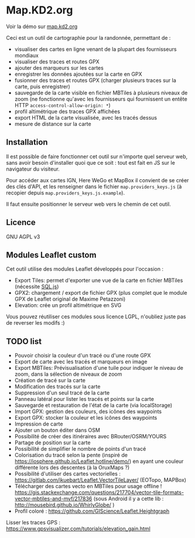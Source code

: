 # Map.KD2.org

Voir la démo sur [map.kd2.org](https://map.kd2.org/)

Ceci est un outil de cartographie pour la randonnée, permettant de :

* visualiser des cartes en ligne venant de la plupart des fournisseurs mondiaux
* visualiser des traces et routes GPX
* ajouter des marqueurs sur les cartes
* enregistrer les données ajoutées sur la carte en GPX
* fusionner des traces et routes GPX (charger plusieurs traces sur la carte, puis enregistrer)
* sauvegarde de la carte visible en fichier MBTiles à plusieurs niveaux de zoom (ne fonctionne qu'avec les fournisseurs qui fournissent un entête HTTP `access-control-allow-origin: *`)
* profil altimétrique des traces GPX affichées
* export HTML de la carte visualisée, avec les tracés dessus
* mesure de distance sur la carte

## Installation

Il est possible de faire fonctionner cet outil sur n'importe quel serveur web, sans avoir besoin d'installer quoi que ce soit : tout est fait en JS sur le navigateur du visiteur.

Pour accéder aux cartes IGN, Here WeGo et MapBox il convient de se créer des clés d'API, et les renseigner dans le fichier `map.providers_keys.js` (à recopier depuis `map.providers_keys.js.example`).

Il faut ensuite positionner le serveur web vers le chemin de cet outil.

## Licence

GNU AGPL v3

## Modules Leaflet custom

Cet outil utilise des modules Leaflet développés pour l'occasion :

* Export Tiles: permet d'exporter une vue de la carte en fichier MBTiles (nécessite [SQL.js](https://github.com/sql-js/sql.js/))
* GPX2: chargement / export de fichier GPX (plus complet que le module GPX de Leaflet original de Maxime Petazzoni)
* Elevation: crée un profil altimétrique en SVG

Vous pouvez réutiliser ces modules sous licence LGPL, n'oubliez juste pas de reverser les modifs :)

## TODO list

* Pouvoir choisir la couleur d'un tracé ou d'une route GPX
* Export de carte avec les tracés et marqueurs en image
* Export MBTiles: Prévisualisation d'une tuile pour indiquer le niveau de zoom, dans la sélection de niveaux de zoom
* Création de tracé sur la carte
* Modification des tracés sur la carte
* Suppression d'un seul tracé de la carte
* Panneau latéral pour lister les tracés et points sur la carte
* Sauvegarde et restauration de l'état de la carte (via localStorage)
* Import GPX: gestion des couleurs, des icônes des waypoints
* Export GPX: stocker la couleur et les icônes des waypoints
* Impression de carte
* Ajouter un bouton éditer dans OSM
* Possibilité de créer des itinéraires avec BRouter/OSRM/YOURS
* Partage de position sur la carte
* Possibilité de simplifier le nombre de points d'un tracé
* Colorisation du tracé selon la pente (inspiré de https://iosphere.github.io/Leaflet.hotline/demo/) en ayant une couleur différente lors des descentes (à la OruxMaps ?)
* Possibilité d'utiliser des cartes vectorielles : https://gitlab.com/jkuebart/Leaflet.VectorTileLayer/ (EOTopo, MAPBox)
* Télécharger des cartes vecto en MBTiles pour usage offline ! https://gis.stackexchange.com/questions/217704/vector-tile-formats-vector-mbtiles-and-mvf/217836 (sous Android il y a cette lib : http://mousebird.github.io/WhirlyGlobe/ )
* Profil coloré : https://github.com/GIScience/Leaflet.Heightgraph

Lisser les traces GPS :
https://www.gpsvisualizer.com/tutorials/elevation_gain.html